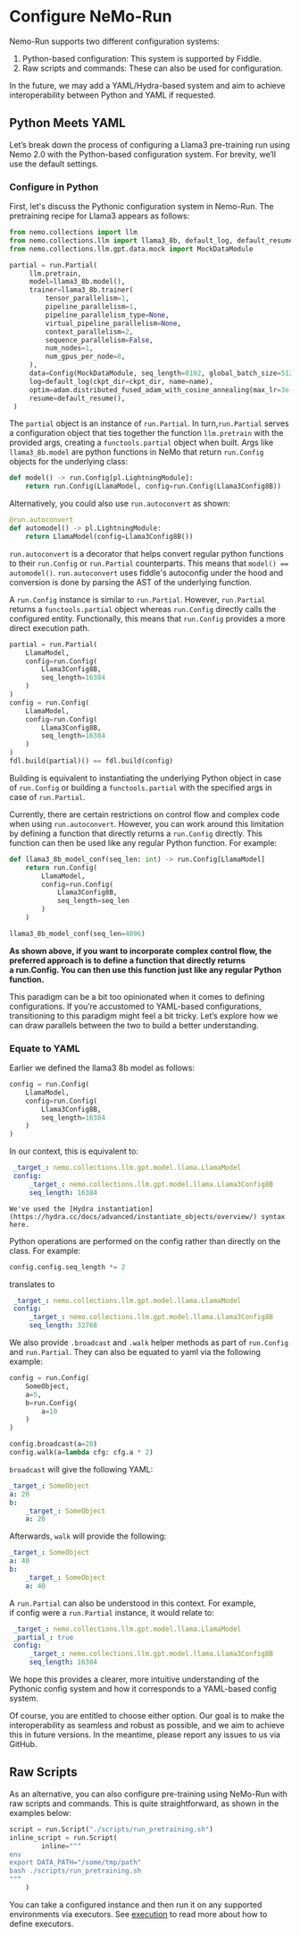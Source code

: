 # Configure NeMo-Run

Nemo-Run supports two different configuration systems:
1. Python-based configuration: This system is supported by Fiddle.
1. Raw scripts and commands: These can also be used for configuration.

In the future, we may add a YAML/Hydra-based system and aim to achieve interoperability between Python and YAML if requested.

## Python Meets YAML
Let’s break down the process of configuring a Llama3 pre-training run using Nemo 2.0 with the Python-based configuration system. For brevity, we’ll use the default settings.

### Configure in Python
First, let's discuss the Pythonic configuration system in Nemo-Run. The pretraining recipe for Llama3 appears as follows:

```python
from nemo.collections import llm
from nemo.collections.llm import llama3_8b, default_log, default_resume, adam
from nemo.collections.llm.gpt.data.mock import MockDataModule

partial = run.Partial(
     llm.pretrain,
     model=llama3_8b.model(),
     trainer=llama3_8b.trainer(
         tensor_parallelism=1,
         pipeline_parallelism=1,
         pipeline_parallelism_type=None,
         virtual_pipeline_parallelism=None,
         context_parallelism=2,
         sequence_parallelism=False,
         num_nodes=1,
         num_gpus_per_node=8,
     ),
     data=Config(MockDataModule, seq_length=8192, global_batch_size=512, micro_batch_size=1),
     log=default_log(ckpt_dir=ckpt_dir, name=name),
     optim=adam.distributed_fused_adam_with_cosine_annealing(max_lr=3e-4),
     resume=default_resume(),
 )
```

The `partial` object is an instance of `run.Partial`. In turn,`run.Partial` serves a configuration object that ties together the function `llm.pretrain` with the provided args, creating a `functools.partial` object when built. Args like `llama3_8b.model` are python functions in NeMo that return `run.Config` objects for the underlying class:

```python
def model() -> run.Config[pl.LightningModule]:
    return run.Config(LlamaModel, config=run.Config(Llama3Config8B))
```

Alternatively, you could also use `run.autoconvert` as shown:
```python
@run.autoconvert
def automodel() -> pl.LightningModule:
    return LlamaModel(config=Llama3Config8B())
```

`run.autoconvert` is a decorator that helps convert regular python functions to their `run.Config` or `run.Partial` counterparts. This means that `model() == automodel()`. `run.autoconvert` uses fiddle's autoconfig under the hood and conversion is done by parsing the AST of the underlying function.

A `run.Config` instance is similar to `run.Partial`. However, `run.Partial` returns a `functools.partial` object whereas `run.Config` directly calls the configured entity. Functionally, this means that `run.Config` provides a more direct execution path.

```python
partial = run.Partial(
    LlamaModel,
    config=run.Config(
        Llama3Config8B,
        seq_length=16384
    )
)
config = run.Config(
    LlamaModel,
    config=run.Config(
        Llama3Config8B,
        seq_length=16384
    )
)
fdl.build(partial)() == fdl.build(config)
```
Building is equivalent to instantiating the underlying Python object in case of `run.Config` or building a `functools.partial` with the specified args in case of `run.Partial`.

Currently, there are certain restrictions on control flow and complex code when using `run.autoconvert`. However, you can work around this limitation by defining a function that directly returns a `run.Config` directly. This function can then be used like any regular Python function. For example:

```python
def llama3_8b_model_conf(seq_len: int) -> run.Config[LlamaModel]
    return run.Config(
        LlamaModel,
        config=run.Config(
            Llama3Config8B,
            seq_length=seq_len
        )
    )

llama3_8b_model_conf(seq_len=4096)
```

**As shown above, if you want to incorporate complex control flow, the preferred approach is to define a function that directly returns a run.Config. You can then use this function just like any regular Python function.**

This paradigm can be a bit too opinionated when it comes to defining configurations. If you’re accustomed to YAML-based configurations, transitioning to this paradigm might feel a bit tricky.  Let’s explore how we can draw parallels between the two to build a better understanding.

### Equate to YAML
Earlier we defined the llama3 8b model as follows:

```python
config = run.Config(
    LlamaModel,
    config=run.Config(
        Llama3Config8B,
        seq_length=16384
    )
)
```

In our context, this is equivalent to:
```yaml
 _target_: nemo.collections.llm.gpt.model.llama.LlamaModel
 config:
     _target_: nemo.collections.llm.gpt.model.llama.Llama3Config8B
     seq_length: 16384
```

```{note}
We've used the [Hydra instantiation](https://hydra.cc/docs/advanced/instantiate_objects/overview/) syntax here.
```

Python operations are performed on the config rather than directly on the class. For example:

```python
config.config.seq_length *= 2
```
translates to
```yaml
 _target_: nemo.collections.llm.gpt.model.llama.LlamaModel
 config:
     _target_: nemo.collections.llm.gpt.model.llama.Llama3Config8B
     seq_length: 32768
```

We also provide `.broadcast` and `.walk` helper methods as part of `run.Config` and `run.Partial`. They can also be equated to yaml via the following example:

```python
config = run.Config(
    SomeObject,
    a=5,
    b=run.Config(
        a=10
    )
)

config.broadcast(a=20)
config.walk(a=lambda cfg: cfg.a * 2)
```

`broadcast` will give the following YAML:
```yaml
_target_: SomeObject
a: 20
b:
    _target_: SomeObject
    a: 20
```

Afterwards, `walk` will provide the following:

```yaml
_target_: SomeObject
a: 40
b:
    _target_: SomeObject
    a: 40
```

A `run.Partial` can also be understood in this context. For example, if config were a `run.Partial` instance, it would relate to:

```yaml
 _target_: nemo.collections.llm.gpt.model.llama.LlamaModel
 _partial_: true
 config:
     _target_: nemo.collections.llm.gpt.model.llama.Llama3Config8B
     seq_length: 16384
```

We hope this provides a clearer, more intuitive understanding of the Pythonic config system and how it corresponds to a YAML-based config system.

Of course, you are entitled to choose either option. Our goal is to make the interoperability as seamless and robust as possible, and we aim to achieve this in future versions. In the meantime, please report any issues to us via GitHub.

## Raw Scripts
As an alternative, you can also configure pre-training using NeMo-Run with raw scripts and commands. This is quite straightforward, as shown in the examples below:

```python
script = run.Script("./scripts/run_pretraining.sh")
inline_script = run.Script(
        inline="""
env
export DATA_PATH="/some/tmp/path"
bash ./scripts/run_pretraining.sh
"""
    )
```

You can take a configured instance and then run it on any supported environments via executors.
See [execution](./execution.md) to read more about how to define executors.
